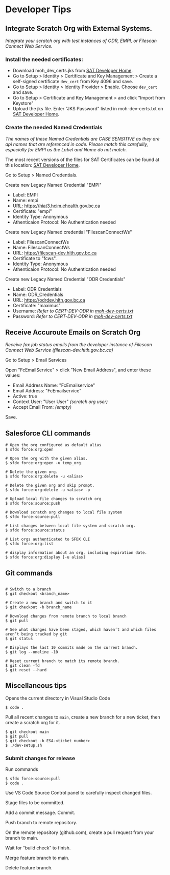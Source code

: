 # Developer Tips
## Integrate Scratch Org with External Systems. 
_Integrate your scratch org with test instances of ODR, EMPI, or Filescan Connect Web Service._
### Install the needed certificates:
- Download moh_dev_certs.jks from [SAT Developer Home](https://proactionca.ent.cgi.com/confluence/pages/viewpage.action?pageId=132851398).
- Go to Setup > Identity > Certificate and Key Management > Create a self-signed certificate `dev_cert` from Key 4096 and save.
- Go to Setup > Identity > Identity Provider > Enable. Choose `dev_cert` and save.
- Go to Setup > Certificate and Key Management > and click "Import from Keystore" 
- Upload the jks file. Enter "JKS Password" listed in moh-dev-certs.txt on [SAT Developer Home](https://proactionca.ent.cgi.com/confluence/pages/viewpage.action?pageId=132851398).
### Create the needed Named Credentials
_The names of these Named Credentials are CASE SENSITIVE as they are api names that are referenced in code. Please match this carefullly, especially for EMPI as the Label and Name do not match._

The most recent versions of the files for SAT Certificates can be found at this location:
[SAT Developer Home](https://proactionca.ent.cgi.com/confluence/pages/viewpage.action?pageId=132851398).

Go to Setup > Named Credentials.

Create new Legacy Named Credential "EMPI"
- Label: EMPI
- Name: empi
- URL: https://hiat3.hcim.ehealth.gov.bc.ca 
- Certificate: "empi"
- Identity Type: Anonymous
- Athenticaion Protocol: No Authentication needed

Create new Legacy Named credential "FilescanConnectWs"
- Label: FilescanConnectWs
- Name: FilescanConnectWs
- URL: https://filescan-dev.hlth.gov.bc.ca
- Certificate to "fcws". 
- Identity Type: Anonymous
- Athenticaion Protocol: No Authentication needed

Create new Legacy Named Credential "ODR Credentials"
- Label: ODR Credentials
- Name: ODR_Credentials
- URL: https://odrdev.hlth.gov.bc.ca
- Certificate: "maximus"
- Username: _Refer to CERT-DEV-ODR in [moh-dev-certs.txt](https://hlth.sp.gov.bc.ca/sites/HLTHSP/HSIMT/SP/SAT/_layouts/15/DocIdRedir.aspx?ID=F2RWFFZUCM2Q-797944229-1598)_
- Password: _Refer to CERT-DEV-ODR in [moh-dev-certs.txt](https://hlth.sp.gov.bc.ca/sites/HLTHSP/HSIMT/SP/SAT/_layouts/15/DocIdRedir.aspx?ID=F2RWFFZUCM2Q-797944229-1598)_

## Receive Accuroute Emails on Scratch Org
_Receive fax job status emails from the developer instance of Filescan Connect Web Service (filescan-dev.hlth.gov.bc.ca)_

Go to Setup > Email Services

Open "FcEmailService" > click "New Email Address", and enter these values:
- Email Address Name: "FcEmailservice"
- Email Address: "FcEmailservice"
- Active: true
- Context User: "User User" _(scratch org user)_
- Accept Email From: _(empty)_

Save.
## Salesforce CLI commands

```
# Open the org configured as default alias
$ sfdx force:org:open

# Open the org with the given alias.
$ sfdx force:org:open -u temp_org

# Delete the given org.
$ sfdx force:org:delete -u <alias>

# Delete the given org and skip prompt.
$ sfdx force:org:delete -u <alias> -p

# Upload local file changes to scratch org
$ sfdx force:source:push

# Download scratch org changes to local file system
$ sfdx force:source:pull

# List changes between local file system and scratch org.
$ sfdx force:source:status

# List orgs authenticated to SFDX CLI
$ sfdx force:org:list

# display information about an org, including expiration date.
$ sfdx force:org:display [-u alias] 
```  

## Git commands
```

# Switch to a branch 
$ git checkout <branch_name>

# Create a new branch and switch to it
$ git checkout -b branch_name 

# Download changes from remote branch to local branch
$ git pull

# See what changes have been staged, which haven’t and which files aren’t being tracked by git
$ git status 

# Displays the last 10 commits made on the current branch.
$ git log --oneline -10

# Reset current branch to match its remote branch. 
$ git clean -fd
$ git reset --hard

```

## Miscellaneous tips

Opens the current directory in Visual Studio Code
```
$ code .
```

Pull all recent changes to `main`, create a new branch for a new ticket, then create a scratch org for it.
```
$ git checkout main
$ git pull
$ git checkout -b ESA-<ticket number>
$ ./dev-setup.sh
```  

### Submit changes for release
Run commands
```
$ sfdx force:source:pull
$ code .
```
Use VS Code Source Control panel to carefully inspect changed files.

Stage files to be committed.

Add a commit message. Commit.

Push branch to remote repository.

On the remote repository (github.com), create a pull request from your branch to main.

Wait for “build check” to finish.

Merge feature branch to main.

Delete feature branch.

